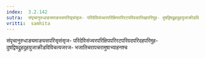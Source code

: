 ```yaml
---
index:  3.2.142
sutra:  संपृचानुरुधाङ्यमाङ्यसपरिसृसंसृज- परिदेविसंज्वरपरिक्षिपपरिरटपरिवदपरिदहपरिमुह- दुषद्विषद्रुहदुहयुजाक्रीडविविचत्यजरज- भजातिचरापचरामुषाभ्याहनश्च
vritti:  samhita 
---
```


संपृचानुरुधाङ्यमाङ्यसपरिसृसंसृज- परिदेविसंज्वरपरिक्षिपपरिरटपरिवदपरिदहपरिमुह- दुषद्विषद्रुहदुहयुजाक्रीडविविचत्यजरज- भजातिचरापचरामुषाभ्याहनश्च

